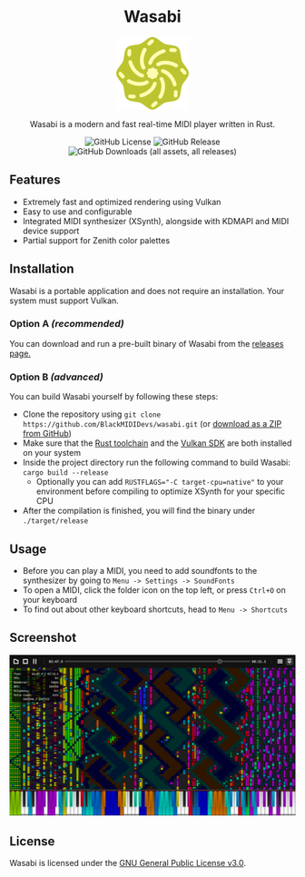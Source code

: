 <h1 align="center">Wasabi</h1>
<p align="center"><img src="/assets/logo.svg" width="128"/></p>
<p align="center">Wasabi is a modern and fast real-time MIDI player written in Rust.</p>
<p align="center">
<img alt="GitHub License" src="https://img.shields.io/github/license/BlackMIDIDevs/wasabi">
<img alt="GitHub Release" src="https://img.shields.io/github/v/release/BlackMIDIDevs/wasabi">
<img alt="GitHub Downloads (all assets, all releases)" src="https://img.shields.io/github/downloads/BlackMIDIDevs/wasabi/total">
</p>

## Features

- Extremely fast and optimized rendering using Vulkan
- Easy to use and configurable
- Integrated MIDI synthesizer (XSynth), alongside with KDMAPI and MIDI device support
- Partial support for Zenith color palettes

## Installation

Wasabi is a portable application and does not require an installation.
Your system must support Vulkan.

### Option A *(recommended)*

You can download and run a pre-built binary of Wasabi from the [releases page.](https://github.com/BlackMIDIDevs/wasabi/releases)

### Option B *(advanced)*

You can build Wasabi yourself by following these steps:

- Clone the repository using `git clone https://github.com/BlackMIDIDevs/wasabi.git` (or [download as a ZIP from GitHub](https://github.com/BlackMIDIDevs/wasabi/archive/refs/heads/master.zip))
- Make sure that the [Rust toolchain](https://rustup.rs/) and the [Vulkan SDK](https://vulkan.lunarg.com/) are both installed on your system
- Inside the project directory run the following command to build Wasabi: `cargo build --release`
    - Optionally you can add `RUSTFLAGS="-C target-cpu=native"` to your environment before compiling to optimize XSynth for your specific CPU
- After the compilation is finished, you will find the binary under `./target/release`

## Usage

- Before you can play a MIDI, you need to add soundfonts to the synthesizer by going to `Menu -> Settings -> SoundFonts`
- To open a MIDI, click the folder icon on the top left, or press `Ctrl+O` on your keyboard
- To find out about other keyboard shortcuts, head to `Menu -> Shortcuts`

## Screenshot

<p align="center"><img src="/assets/screenshot.png"/></p>

## License
Wasabi is licensed under the [GNU General Public License v3.0](https://www.gnu.org/licenses/gpl-3.0.en.html#license-text).
